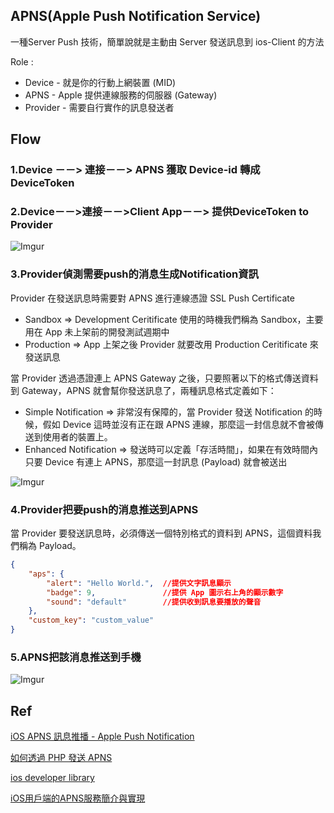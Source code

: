 ## APNS(Apple Push Notification Service)

一種Server Push 技術，簡單說就是主動由 Server 發送訊息到 ios-Client 的方法

Role :

- Device - 就是你的行動上網裝置 (MID)
- APNS - Apple 提供連線服務的伺服器 (Gateway)
- Provider - 需要自行實作的訊息發送者

## Flow

### 1.Device －－> 連接－－> APNS 獲取 Device-id 轉成 DeviceToken

### 2.Device－－>連接－－>Client App－－> 提供DeviceToken to Provider
 
![Imgur](http://i.imgur.com/5mizRy0.png)

### 3.Provider偵測需要push的消息生成Notification資訊

Provider 在發送訊息時需要對 APNS 進行連線憑證 SSL Push Certificate

- Sandbox => Development Ceritificate 使用的時機我們稱為 Sandbox，主要用在 App 未上架前的開發測試週期中
- Production => App 上架之後 Provider 就要改用 Production Ceritificate 來發送訊息
 
當 Provider 透過憑證連上 APNS Gateway 之後，只要照著以下的格式傳送資料到 Gateway，APNS 就會幫你發送訊息了，兩種訊息格式定義如下：

- Simple Notification => 非常沒有保障的，當 Provider 發送 Notification 的時候，假如 Device 這時並沒有正在跟 APNS 連線，那麼這一封信息就不會被傳送到使用者的裝置上。
- Enhanced Notification => 發送時可以定義「存活時間」，如果在有效時間內只要 Device 有連上 APNS，那麼這一封訊息 (Payload) 就會被送出

![Imgur](http://i.imgur.com/CBUbTE7.png)

### 4.Provider把要push的消息推送到APNS

當 Provider 要發送訊息時，必須傳送一個特別格式的資料到 APNS，這個資料我們稱為 Payload。

```Json
{
    "aps": {
        "alert": "Hello World.",  //提供文字訊息顯示
        "badge": 9,               //提供 App 圖示右上角的顯示數字
        "sound": "default"        //提供收到訊息要播放的聲音
    },
    "custom_key": "custom_value"
}
```

### 5.APNS把該消息推送到手機

![Imgur](http://i.imgur.com/fFNGhW5.png)


## Ref
[iOS APNS 訊息推播 - Apple Push Notification ](https://blog.toright.com/posts/2806/ios-apns-%E8%A8%8A%E6%81%AF%E6%8E%A8%E6%92%A5-apple-push-notification-service-%E4%BB%8B%E7%B4%B9.html)

[如何透過 PHP 發送 APNS](https://blog.toright.com/posts/2846/%E5%A6%82%E4%BD%95%E9%80%8F%E9%81%8E-php-%E7%99%BC%E9%80%81-apple-notification-push.html)

[ios developer library](https://developer.apple.com/library/ios/documentation/NetworkingInternet/Conceptual/RemoteNotificationsPG/Chapters/ApplePushService.html)

[iOS用戶端的APNS服務簡介與實現](http://fecbob.pixnet.net/blog/post/38698563-ios%E7%94%A8%E6%88%B6%E7%AB%AF%E7%9A%84apns%E6%9C%8D%E5%8B%99%E7%B0%A1%E4%BB%8B%E8%88%87%E5%AF%A6%E7%8F%BE)


